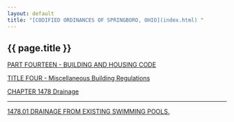 ```yaml
---
layout: default 
title: "[CODIFIED ORDINANCES OF SPRINGBORO, OHIO](index.html) "
---
```


{{ page.title }}
----------------

[PART FOURTEEN - BUILDING AND HOUSING CODE](561ca412.html)

[TITLE FOUR - Miscellaneous Building Regulations](5700a412.html)

[CHAPTER 1478 Drainage](59d7a412.html)

---

[1478.01 DRAINAGE FROM EXISTING SWIMMING POOLS.](59dea412.html)
